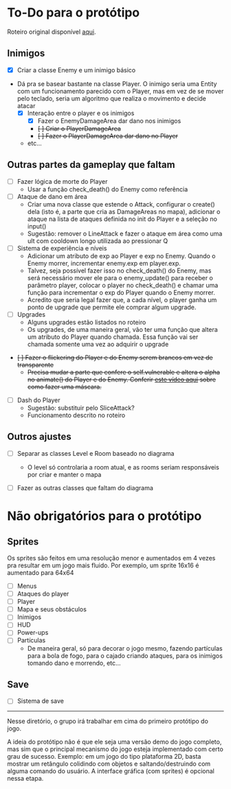 # To-Do para o protótipo

Roteiro original
disponível [aqui](https://docs.google.com/document/d/189AMDekPZeVRerxjPzfzko3lhdjk1klbzrnkBnuZqAE/edit?usp=sharing).

## Inimigos

- [x] Criar a classe Enemy e um inimigo básico
- Dá pra se basear bastante na classe Player. O inimigo seria uma Entity com um funcionamento parecido com o Player, mas
  em vez de se mover pelo teclado, seria um algoritmo que realiza o movimento e decide atacar
    - [x] Interação entre o player e os inimigos
        - [x] Fazer o EnemyDamageArea dar dano nos inimigos
        - ~~[ ] Criar o PlayerDamageArea~~
        - ~~[ ] Fazer o PlayerDamageArea dar dano no Player~~
    - etc...

## Outras partes da gameplay que faltam

- [ ] Fazer lógica de morte do Player
    - Usar a função check_death() do Enemy como referência
- [ ] Ataque de dano em área
    - Criar uma nova classe que estende o Attack, configurar o create() dela (isto é, a parte que cria as DamageAreas no mapa), adicionar o ataque na lista de ataques definida no init do Player e a seleção no input()
    - Sugestão: remover o LineAttack e fazer o ataque em área como uma ult com cooldown longo utilizada ao pressionar Q
- [ ] Sistema de experiência e níveis
  - Adicionar um atributo de exp ao Player e exp no Enemy. Quando o Enemy morrer, incrementar enemy.exp em player.exp. 
  - Talvez, seja possível fazer isso no check_death() do Enemy, mas será necessário mover ele para o enemy_update() para receber o parâmetro player, colocar o player no check_death() e chamar uma função para incrementar o exp do Player quando o Enemy morrer.
  - Acredito que seria legal fazer que, a cada nível, o player ganha um ponto de upgrade que permite ele comprar algum upgrade.
- [ ] Upgrades
    - Alguns upgrades estão listados no roteiro
    - Os upgrades, de uma maneira geral, vão ter uma função que altera um atributo do Player quando chamada. Essa função
      vai ser chamada somente uma vez ao adquirir o upgrade
- ~~[ ] Fazer o flickering do Player e do Enemy serem brancos em vez de transparente~~
    - ~~Precisa mudar a parte que confere o self.vulnerable e altera o alpha no animate() do Player e do Enemy.
      Conferir [este vídeo aqui](https://www.youtube.com/watch?v=uW3Fhe-Vkx4) sobre como fazer uma máscara.~~
- [ ] Dash do Player
    - Sugestão: substituir pelo SliceAttack?
    - Funcionamento descrito no roteiro
  
## Outros ajustes

- [ ] Separar as classes Level e Room baseado no diagrama
    - O level só controlaria a room atual, e as rooms seriam responsáveis por criar e manter o mapa

- [ ] Fazer as outras classes que faltam do diagrama

# Não obrigatórios para o protótipo

## Sprites

Os sprites são feitos em uma resolução menor e aumentados em 4 vezes pra resultar em um jogo mais fluido. Por exemplo,
um sprite 16x16 é aumentado para 64x64

- [ ] Menus
- [ ] Ataques do player
- [ ] Player
- [ ] Mapa e seus obstáculos
- [ ] Inimigos
- [ ] HUD
- [ ] Power-ups
- [ ] Partículas
    - De maneira geral, só para decorar o jogo mesmo, fazendo partículas para a bola de fogo, para o cajado criando
      ataques, para os inimigos tomando dano e morrendo, etc...

## Save

- [ ] Sistema de save

---

Nesse diretório, o grupo irá trabalhar em cima do primeiro protótipo do jogo.

A ideia do protótipo não é que ele seja uma versão demo do jogo completo, mas sim que o principal mecanismo do jogo
esteja implementado com certo grau de sucesso. Exemplo: em um jogo do tipo plataforma 2D, basta mostrar um retângulo
colidindo com objetos e saltando/destruindo com alguma comando do usuário. A interface gráfica (com sprites) é opcional
nessa etapa.